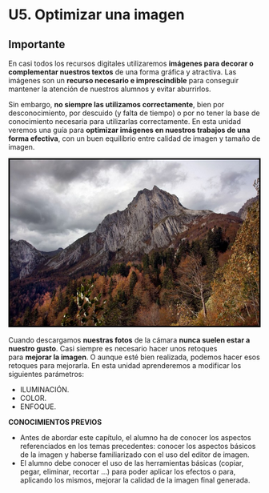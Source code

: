 # U5. Optimizar una imagen

## Importante

En casi todos los recursos digitales utilizaremos **imágenes para decorar o complementar nuestros textos** de una forma gráfica y atractiva. Las imágenes son un **recurso necesario e imprescindible** para conseguir mantener la atención de nuestros alumnos y evitar aburrirlos.

Sin embargo, **no siempre las utilizamos correctamente**, bien por desconocimiento, por descuido (y falta de tiempo) o por no tener la base de conocimiento necesaria para utilizarlas correctamente. En esta unidad veremos una guía para **optimizar imágenes en nuestros trabajos de una forma efectiva**, con un buen equilibrio entre calidad de imagen y tamaño de imagen.


![Imagen 37: autor Julián Trullenque. Licencia CC by-nc](img/dec.jpg)




Cuando descargamos **nuestras fotos** de la cámara **nunca suelen estar a nuestro gusto**. Casi siempre es necesario hacer unos retoques para **mejorar la imagen**. O aunque esté bien realizada, podemos hacer esos retoques para mejorarla. En esta unidad aprenderemos a modificar los siguientes parámetros:

*   ILUMINACIÓN.
*   COLOR.
*   ENFOQUE.

**CONOCIMIENTOS PREVIOS**

*   Antes de abordar este capítulo, el alumno ha de conocer los aspectos referenciados en los temas precedentes: conocer los aspectos básicos de la imagen y haberse familiarizado con el uso del editor de imagen.
*   El alumno debe conocer el uso de las herramientas básicas (copiar, pegar, eliminar, recortar ...) para poder aplicar los efectos o para, aplicando los mismos, mejorar la calidad de la imagen final generada.

